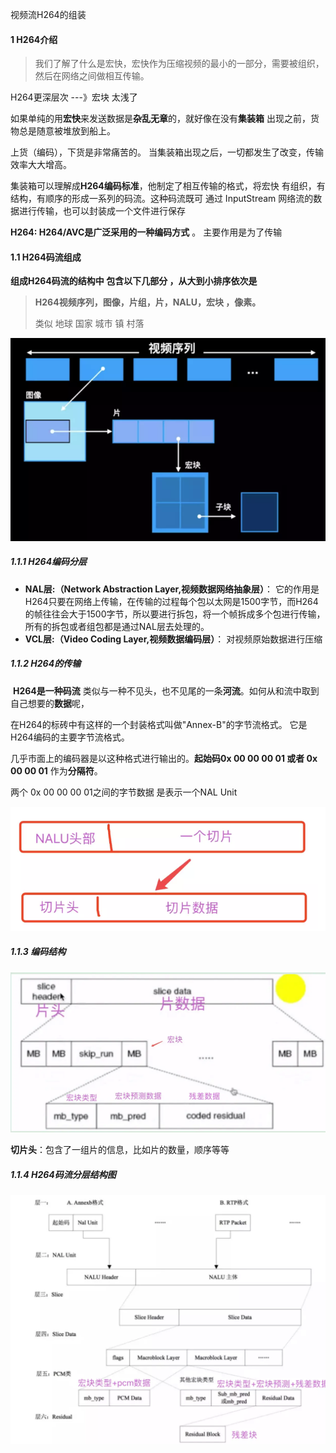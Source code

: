 视频流H264的组装



#### 1 H264介绍

>  我们了解了什么是宏快，宏快作为压缩视频的最小的一部分，需要被组织，然后在网络之间做相互传输。

H264更深层次    ---》宏块   太浅了

​		如果单纯的用**宏快**来发送数据是**杂乱无章**的，就好像在没有**集装箱** 出现之前，货物总是随意被堆放到船上。

上货（编码），下货是非常痛苦的。 当集装箱出现之后，一切都发生了改变，传输效率大大增高。

​		集装箱可以理解成**H264编码标准**，他制定了相互传输的格式，将宏快 有组织，有结构，有顺序的形成一系列的码流。这种码流既可 通过 InputStream 网络流的数据进行传输，也可以封装成一个文件进行保存

 **H264: H264/AVC是广泛采用的一种编码方式** 。 主要作用是为了传输

#### 1.1 H264码流组成

**组成H264码流的结构中 包含以下几部分 ，从大到小排序依次是** 

> **H264视频序列，图像，片组，片，NALU，宏块 ，像素。** 
>
> 类似 地球 国家 城市  镇 村落

![](yimg/66.png)

##### 1.1.1  H264编码分层

- **NAL层:（Network Abstraction Layer,视频数据网络抽象层）**：  它的作用是H264只要在网络上传输，在传输的过程每个包以太网是1500字节，而H264的帧往往会大于1500字节，所以要进行拆包，将一个帧拆成多个包进行传输，所有的拆包或者组包都是通过NAL层去处理的。
- **VCL层:（Video Coding Layer,视频数据编码层）**： 对视频原始数据进行压缩



##### 1.1.2  H264的传输

​	**H264是一种码流**  类似与一种不见头，也不见尾的一条**河流**。如何从和流中取到自己想要的**数据**呢，

在H264的标砖中有这样的一个封装格式叫做"Annex-B"的字节流格式。 它是H264编码的主要字节流格式。

几乎市面上的编码器是以这种格式进行输出的。**起始码0x 00 00 00 01 或者 0x 00 00 01** 作为**分隔符**。 

两个 0x 00 00 00 01之间的字节数据 是表示一个NAL Unit

![](yimg/67.png)

##### 1.1.3  编码结构

![](yimg/68.jpg)


 **切片头**：包含了一组片的信息，比如片的数量，顺序等等 

##### 1.1.4  H264码流分层结构图

![](yimg/69.jpg)
